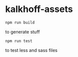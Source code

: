 # kalkhoff-assets

```npm run build```

to generate stuff

```npm run test```

to test less and sass files
